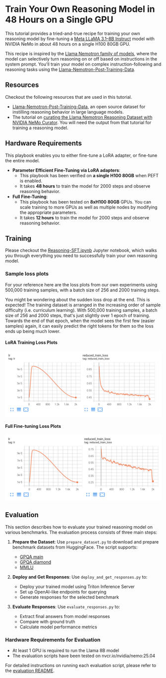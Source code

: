 # Train Your Own Reasoning Model in 48 Hours on a Single GPU

This tutorial provides a tried-and-true recipe for training your own reasoning model by fine-tuning a [Meta LLaMA 3.1–8B Instruct](https://huggingface.co/meta-llama/Llama-3.1-8B-Instruct) model with NVIDIA NeMo in about 48 hours on a single H100 80GB GPU.

This recipe is inspired by the [Llama Nemotron family of models](https://www.nvidia.com/en-us/ai-data-science/foundation-models/llama-nemotron/), where the model can selectively turn reasoning on or off based on instructions in the system prompt. You'll train your model on complex instruction-following and reasoning tasks using the [Llama-Nemotron-Post-Training-Data](https://huggingface.co/datasets/nvidia/Llama-Nemotron-Post-Training-Dataset).

## Resources

Checkout the following resources that are used in this tutorial.
* [Llama-Nemotron-Post-Training-Data](https://huggingface.co/datasets/nvidia/Llama-Nemotron-Post-Training-Dataset), an open source dataset for instilling reasoning behavior in large language models.
* The tutorial on [curating the Llama Nemotron Reasoning Dataset with NVIDIA NeMo Curator](https://github.com/NVIDIA/NeMo-Curator/tree/main/tutorials/llama-nemotron-data-curation).
You will need the output from that tutorial for training a reasoning model.

## Hardware Requirements

This playbook enables you to either fine-tune a LoRA adapter, or fine-tune the entire model.

* **Parameter Efficient Fine-Tuning via LoRA adapters**:
  * This playbook has been verified on **a single H100 80GB** when PEFT is enabled.
  * It takes **48 hours** to train the model for 2000 steps and observe reasoning behavior.
* **Full Fine-Tuning**:
  * This playbook has been tested on **8xH100 80GB** GPUs. You can scale training to more GPUs as well as multiple nodes by modifying the appropriate parameters.
  * It takes **12 hours** to train the model for 2000 steps and observe reasoning behavior.

## Training

Please checkout the [Reasoning-SFT.ipynb](./Reasoning-SFT.ipynb) Jupyter notebook, which walks you through everything you need to successfully train your own reasoning model.

### Sample loss plots

For your reference here are the loss plots from our own experiments using 500,000 training samples, with a batch size of 256 and 2000 training steps.

You might be wondering about the sudden loss drop at the end. This is expected!
The training dataset is arranged in the increasing order of sample difficulty (i.e. curriculum learning).
With 500,000 training samples, a batch size of 256 and 2000 steps, that's just slightly over 1 epoch of training.
Towards the end of that epoch, when the model sees the first few (easier samples) again, it can easily predict the right tokens for them so the loss ends up being much lower.

#### LoRA Training Loss Plots
![LoRA Training Loss Plots](images/loss-plot-lora.png)

#### Full Fine-tuning Loss Plots
![Fine-tuning Loss Plots](images/loss-plot-full-finetuning.png)

## Evaluation

This section describes how to evaluate your trained reasoning model on various benchmarks. The evaluation process consists of three main steps:

1. **Prepare the Dataset**: Use `prepare_dataset.py` to download and prepare benchmark datasets from HuggingFace. The script supports:
   - [GPQA main](https://huggingface.co/datasets/Idavidrein/gpqa/viewer/gpqa_main)
   - [GPQA diamond](https://huggingface.co/datasets/Idavidrein/gpqa/viewer/gpqa_diamond)
   - [MMLU](https://huggingface.co/datasets/cais/mmlu)

2. **Deploy and Get Responses**: Use `deploy_and_get_responses.py` to:
   - Deploy your trained model using Triton Inference Server
   - Set up OpenAI-like endpoints for querying
   - Generate responses for the selected benchmark

3. **Evaluate Responses**: Use `evaluate_responses.py` to:
   - Extract final answers from model responses
   - Compare with ground truth
   - Calculate model performance metrics

### Hardware Requirements for Evaluation
- At least 1 GPU is required to run the Llama 8B model
- The evaluation scripts have been tested on nvcr.io/nvidia/nemo:25.04

For detailed instructions on running each evaluation script, please refer to the [evaluation README](./evaluation/README.md).

